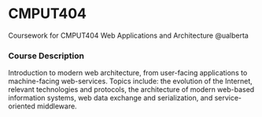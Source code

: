 # CMPUT404
Coursework for CMPUT404 Web Applications and Architecture @ualberta

### Course Description
Introduction to modern web architecture, from user-facing applications to machine-facing web-services. Topics include: the evolution of the Internet, relevant technologies and protocols, the architecture of modern web-based information systems, web data exchange and serialization, and service-oriented middleware.
